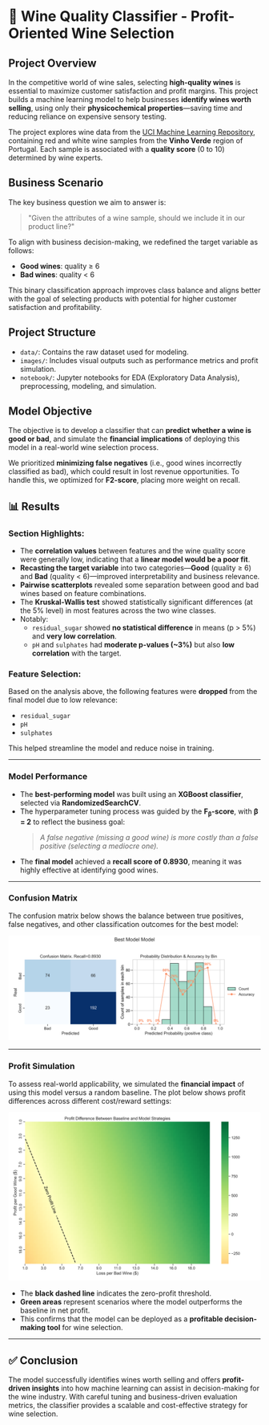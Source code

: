 # 🍷 Wine Quality Classifier - Profit-Oriented Wine Selection

## Project Overview

In the competitive world of wine sales, selecting **high-quality wines** is essential to maximize customer satisfaction and profit margins. This project builds a machine learning model to help businesses **identify wines worth selling**, using only their **physicochemical properties**—saving time and reducing reliance on expensive sensory testing.

The project explores wine data from the [UCI Machine Learning Repository](https://archive.ics.uci.edu/dataset/186/wine+quality), containing red and white wine samples from the **Vinho Verde** region of Portugal. Each sample is associated with a **quality score** (0 to 10) determined by wine experts.

## Business Scenario

The key business question we aim to answer is:

> "Given the attributes of a wine sample, should we include it in our product line?"

To align with business decision-making, we redefined the target variable as follows:

- **Good wines**: quality ≥ 6  
- **Bad wines**: quality < 6  

This binary classification approach improves class balance and aligns better with the goal of selecting products with potential for higher customer satisfaction and profitability.

## Project Structure

- `data/`: Contains the raw dataset used for modeling.
- `images/`: Includes visual outputs such as performance metrics and profit simulation.
- `notebook/`: Jupyter notebooks for EDA (Exploratory Data Analysis), preprocessing, modeling, and simulation.

## Model Objective

The objective is to develop a classifier that can **predict whether a wine is good or bad**, and simulate the **financial implications** of deploying this model in a real-world wine selection process.

We prioritized **minimizing false negatives** (i.e., good wines incorrectly classified as bad), which could result in lost revenue opportunities. To handle this, we optimized for **F2-score**, placing more weight on recall.

## 📊 Results

### Section Highlights:

- The **correlation values** between features and the wine quality score were generally low, indicating that a **linear model would be a poor fit**.
- **Recasting the target variable** into two categories—**Good** (quality ≥ 6) and **Bad** (quality < 6)—improved interpretability and business relevance.
- **Pairwise scatterplots** revealed some separation between good and bad wines based on feature combinations.
- The **Kruskal-Wallis test** showed statistically significant differences (at the 5% level) in most features across the two wine classes.
- Notably:
  - `residual_sugar` showed **no statistical difference** in means (p > 5%) and **very low correlation**.
  - `pH` and `sulphates` had **moderate p-values (~3%)** but also **low correlation** with the target.

### Feature Selection:

Based on the analysis above, the following features were **dropped** from the final model due to low relevance:

- `residual_sugar`  
- `pH`  
- `sulphates`

This helped streamline the model and reduce noise in training.

---

### Model Performance

- The **best-performing model** was built using an **XGBoost classifier**, selected via **RandomizedSearchCV**.
- The hyperparameter tuning process was guided by the **F<sub>β</sub>-score**, with **β = 2** to reflect the business goal:  
  > _A false negative (missing a good wine) is more costly than a false positive (selecting a mediocre one)._
- The **final model** achieved a **recall score of 0.8930**, meaning it was highly effective at identifying good wines.

---

### Confusion Matrix

The confusion matrix below shows the balance between true positives, false negatives, and other classification outcomes for the best model:

![Confusion Matrix](images/Best_Model_performance.png)

---

### Profit Simulation

To assess real-world applicability, we simulated the **financial impact** of using this model versus a random baseline. The plot below shows profit differences across different cost/reward settings:

![Profit Simulation](images/profit_difference_plot.png)

- The **black dashed line** indicates the zero-profit threshold.
- **Green areas** represent scenarios where the model outperforms the baseline in net profit.
- This confirms that the model can be deployed as a **profitable decision-making tool** for wine selection.

---


## ✅ Conclusion

The model successfully identifies wines worth selling and offers **profit-driven insights** into how machine learning can assist in decision-making for the wine industry. With careful tuning and business-driven evaluation metrics, the classifier provides a scalable and cost-effective strategy for wine selection.
